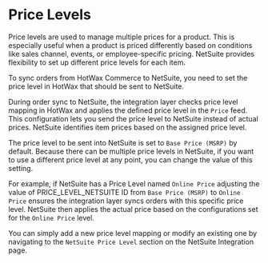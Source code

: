 # Price Levels

Price levels are used to manage multiple prices for a product. This is especially useful when a product is priced differently based on conditions like sales channel, events, or employee-specific pricing. NetSuite provides flexibility to set up different price levels for each item.

To sync orders from HotWax Commerce to NetSuite, you need to set the price level in HotWax that should be sent to NetSuite.

During order sync to NetSuite, the integration layer checks price level mapping in HotWax and applies the defined price level in the `Price` feed. This configuration lets you send the price level to NetSuite instead of actual prices. NetSuite identifies item prices based on the assigned price level.

The price level to be sent into NetSuite is set to `Base Price (MSRP)` by default. Because there can be multiple price levels in NetSuite, if you want to use a different price level at any point, you can change the value of this setting.

For example, if NetSuite has a Price Level named `Online Price` adjusting the value of PRICE\_LEVEL\_NETSUITE ID from `Base Price (MSRP)` to `Online Price` ensures the integration layer syncs orders with this specific price level. NetSuite then applies the actual price based on the configurations set for the `Online Price` level.

You can simply add a new price level mapping or modify an existing one by navigating to the `NetSuite Price Level` section on the NetSuite Integration page.
